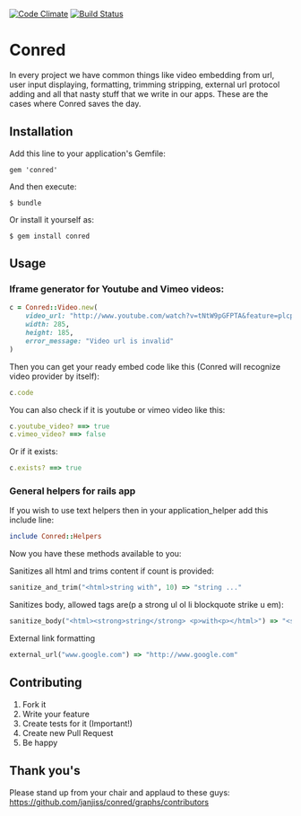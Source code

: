 [![Code Climate](https://codeclimate.com/github/janjiss/conred.png)](https://codeclimate.com/github/janjiss/conred)
[![Build Status](https://travis-ci.org/janjiss/conred.png?branch=master)](https://travis-ci.org/janjiss/conred)

# Conred

In every project we have common things like video 
embedding from url, user input displaying, formatting, trimming stripping,
external url protocol adding and all that nasty stuff that we write in our apps. 
These are the cases where Conred saves the day. 

## Installation

Add this line to your application's Gemfile:

    gem 'conred'

And then execute:

    $ bundle

Or install it yourself as:

    $ gem install conred

## Usage

### Iframe generator for Youtube and Vimeo videos:

```ruby
c = Conred::Video.new(
	video_url: "http://www.youtube.com/watch?v=tNtW9pGFPTA&feature=plcp", 
	width: 285, 
	height: 185,
	error_message: "Video url is invalid"
)
```

Then you can get your ready embed code like this (Conred will recognize video provider by itself):

```ruby
c.code
```
    
You can also check if it is youtube or vimeo video like this:

```ruby
c.youtube_video? ==> true
c.vimeo_video? ==> false
```
    
Or if it exists:

```ruby
c.exists? ==> true
```

### General helpers for rails app
    
If you wish to use text helpers then in your application_helper add this include line:

```ruby
include Conred::Helpers
```

Now you have these methods available to you:

Sanitizes all html and trims content if count is provided:
    
```ruby
sanitize_and_trim("<html>string with", 10) => "string ..."
```
    
Sanitizes body, allowed tags are(p a strong ul ol li blockquote strike u em):

```ruby
sanitize_body("<html><strong>string</strong> <p>with<p></html>") => "<strong>string</strong> <p>with<p>"
```
    
External link formatting

```ruby
external_url("www.google.com") => "http://www.google.com"
```

## Contributing

1. Fork it
2. Write your feature
3. Create tests for it (Important!)
4. Create new Pull Request
5. Be happy

## Thank you's

Please stand up from your chair and applaud to these guys: https://github.com/janjiss/conred/graphs/contributors
